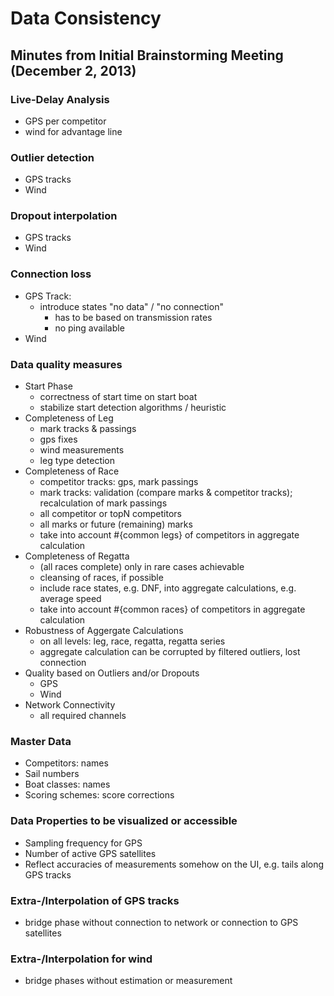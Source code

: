 # Data Consistency

## Minutes from Initial Brainstorming Meeting (December 2, 2013)

### Live-Delay Analysis
* GPS per competitor
* wind for advantage line

### Outlier detection
* GPS tracks
* Wind

### Dropout interpolation
* GPS tracks
* Wind

### Connection loss
* GPS Track:
  * introduce states "no data" / "no connection"
    * has to be based on transmission rates
    * no ping available
* Wind

### Data quality measures
* Start Phase
  * correctness of start time on start boat
  * stabilize start detection algorithms / heuristic
* Completeness of Leg
  * mark tracks & passings
  * gps fixes
  * wind measurements
  * leg type detection
* Completeness of Race
  * competitor tracks: gps, mark passings
  * mark tracks: validation (compare marks & competitor tracks); recalculation of mark passings
  * all competitor or topN competitors
  * all marks or future (remaining) marks
  * take into account #{common legs} of competitors in aggregate calculation
* Completeness of Regatta
  * (all races complete) only in rare cases achievable
  * cleansing of races, if possible
  * include race states, e.g. DNF, into aggregate calculations, e.g. average speed
  * take into account #{common races} of competitors in aggregate calculation
* Robustness of Aggergate Calculations
  * on all levels: leg, race, regatta, regatta series
  * aggregate calculation can be corrupted by filtered outliers, lost connection
* Quality based on Outliers and/or Dropouts
  * GPS
  * Wind
* Network Connectivity
  * all required channels

### Master Data
* Competitors: names
* Sail numbers
* Boat classes: names
* Scoring schemes: score corrections

### Data Properties to be visualized or accessible
* Sampling frequency for GPS
* Number of active GPS satellites
* Reflect accuracies of measurements somehow on the UI, e.g. tails along GPS tracks

### Extra-/Interpolation of GPS tracks
* bridge phase without connection to network or connection to GPS satellites

### Extra-/Interpolation for wind
* bridge phases without estimation or measurement
